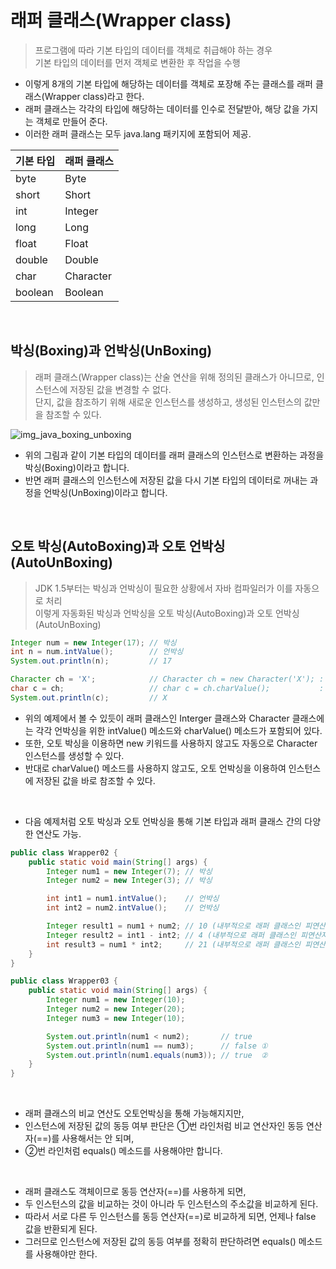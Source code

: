 # 래퍼 클래스(Wrapper class)
> 프로그램에 따라 기본 타입의 데이터를 객체로 취급해야 하는 경우  
> 기본 타입의 데이터를 먼저 객체로 변환한 후 작업을 수행 

- 이렇게 8개의 기본 타입에 해당하는 데이터를 객체로 포장해 주는 클래스를 래퍼 클래스(Wrapper class)라고 한다.  
- 래퍼 클래스는 각각의 타입에 해당하는 데이터를 인수로 전달받아, 해당 값을 가지는 객체로 만들어 준다.   
- 이러한 래퍼 클래스는 모두 java.lang 패키지에 포함되어 제공.   

|기본 타입|래퍼 클래스|
|--------|--------|
|byte|Byte|
|short|Short|
|int|Integer|
|long|Long|
|float|Float|
|double|Double|
|char|Character|
|boolean|Boolean|

<br>

## 박싱(Boxing)과 언박싱(UnBoxing)
> 래퍼 클래스(Wrapper class)는 산술 연산을 위해 정의된 클래스가 아니므로, 인스턴스에 저장된 값을 변경할 수 없다.   
> 단지, 값을 참조하기 위해 새로운 인스턴스를 생성하고, 생성된 인스턴스의 값만을 참조할 수 있다.   

![img_java_boxing_unboxing](https://user-images.githubusercontent.com/84886987/147170928-2f83860b-192a-4dcb-b531-493699fbe198.png)
- 위의 그림과 같이 기본 타입의 데이터를 래퍼 클래스의 인스턴스로 변환하는 과정을 박싱(Boxing)이라고 합니다.  
- 반면 래퍼 클래스의 인스턴스에 저장된 값을 다시 기본 타입의 데이터로 꺼내는 과정을 언박싱(UnBoxing)이라고 합니다.  
<br>

## 오토 박싱(AutoBoxing)과 오토 언박싱(AutoUnBoxing)
> JDK 1.5부터는 박싱과 언박싱이 필요한 상황에서 자바 컴파일러가 이를 자동으로 처리  
> 이렇게 자동화된 박싱과 언박싱을 오토 박싱(AutoBoxing)과 오토 언박싱(AutoUnBoxing)  

```java
Integer num = new Integer(17); // 박싱
int n = num.intValue();        // 언박싱
System.out.println(n);         // 17

Character ch = 'X';            // Character ch = new Character('X'); : 오토박싱
char c = ch;                   // char c = ch.charValue();           : 오토언박싱
System.out.println(c);         // X
```
- 위의 예제에서 볼 수 있듯이 래퍼 클래스인 Interger 클래스와 Character 클래스에는 각각 언박싱을 위한 intValue() 메소드와 charValue() 메소드가 포함되어 있다.   
- 또한, 오토 박싱을 이용하면 new 키워드를 사용하지 않고도 자동으로 Character 인스턴스를 생성할 수 있다.   
- 반대로 charValue() 메소드를 사용하지 않고도, 오토 언박싱을 이용하여 인스턴스에 저장된 값을 바로 참조할 수 있다.   

<br>

+ 다음 예제처럼 오토 박싱과 오토 언박싱을 통해 기본 타입과 래퍼 클래스 간의 다양한 연산도 가능.  
```java
public class Wrapper02 {
    public static void main(String[] args) {
        Integer num1 = new Integer(7); // 박싱
        Integer num2 = new Integer(3); // 박싱

        int int1 = num1.intValue();    // 언박싱
        int int2 = num2.intValue();    // 언박싱

        Integer result1 = num1 + num2; // 10 (내부적으로 래퍼 클래스인 피연산자를 오토언박싱하여 기본 타입끼리의 연산을 수행)
        Integer result2 = int1 - int2; // 4 (내부적으로 래퍼 클래스인 피연산자를 오토언박싱하여 기본 타입끼리의 연산을 수행)
        int result3 = num1 * int2;     // 21 (내부적으로 래퍼 클래스인 피연산자를 오토언박싱하여 기본 타입끼리의 연산을 수행)
    }
}
```
```java
public class Wrapper03 {
    public static void main(String[] args) {
        Integer num1 = new Integer(10);
        Integer num2 = new Integer(20);
        Integer num3 = new Integer(10);

        System.out.println(num1 < num2);       // true
        System.out.println(num1 == num3);      // false ①
        System.out.println(num1.equals(num3)); // true  ②
    }
}
```
<br>

- 래퍼 클래스의 비교 연산도 오토언박싱을 통해 가능해지지만, 
- 인스턴스에 저장된 값의 동등 여부 판단은 ①번 라인처럼 비교 연산자인 동등 연산자(==)를 사용해서는 안 되며, 
- ②번 라인처럼 equals() 메소드를 사용해야만 합니다.   
 
<br>

- 래퍼 클래스도 객체이므로 동등 연산자(==)를 사용하게 되면, 
- 두 인스턴스의 값을 비교하는 것이 아니라 두 인스턴스의 주소값을 비교하게 된다.    
- 따라서 서로 다른 두 인스턴스를 동등 연산자(==)로 비교하게 되면, 언제나 false 값을 반환되게 된다.   
- 그러므로 인스턴스에 저장된 값의 동등 여부를 정확히 판단하려면 equals() 메소드를 사용해야만 한다.   
  

